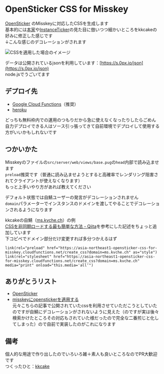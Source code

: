 # OpenSticker CSS for Misskey
[OpenSticker](https://opensticker.0px.io/) のMisskeyに対応したCSSを生成します  
基本的には[本家](https://opensticker.0px.io/)や[InstanceTicker](https://miy.pw/)の見た目に倣いつつ細かいところをkkcakeの好みに修正した感じです  
↓こんな感じのデコレーションがされます

![CSSを適用した場合のイメージ](<https://d1rv60vthn4ial.cloudfront.net/misskey/59737395-1ce1-47b0-a70b-2165b0ecb74d.png>
)

データは公開されているjsonを利用しています：[https://s.0px.io/json](https://s.0px.io/json)  
node.jsでうごいてます

## デプロイ先
- [Google Cloud Functions](https://asia-northeast1-opensticker-css-for-misskey.cloudfunctions.net/create_css)（推奨）
- [heroku](https://opensticker-css-misskey.herokuapp.com/style.css)  

どっちも無料枠内での運用のつもりだから急に使えなくなったりしたらごめん  
自力デプロイできる人はソース引っ張ってきて自前環境でデプロイして使用する方がいいかもしれないです

## つかいかた
Misskeyのファイルの`src/server/web/views/base.pug`の`head`内部で読み込ませます  
`preload`推奨です（普通に読み込ませようとすると高確率でレンダリング阻害されてクライアントが使えなくなります）  
もっと上手いやり方があれば教えてください

デフォルト状態では自鯖ユーザーの発言がデコレーションされません  
`domain`パラメーターでインスタンスのドメインを渡してやることでデコレーションされるようになります  

kkcakeの自鯖（[ms.kvche.ch](https://ms.kvche.ch)）の例  
[CSSを非同期ロードする最も簡単な方法 - Qiita](https://qiita.com/rana_kualu/items/95a7adf8420ea2b9f657)を参考にした記述をちょっと追加しています  
下コピペでドメイン部分だけ変更すれば多分つかえるはず  

```pug
link(rel="preload" href="https://asia-northeast1-opensticker-css-for-misskey.cloudfunctions.net/create_css?domain=ms.kvche.ch" as="style")
link(rel="stylesheet" href="https://asia-northeast1-opensticker-css-for-misskey.cloudfunctions.net/create_css?domain=ms.kvche.ch" media="print" onload="this.media='all'")
```

## ありがとうリスト
- [OpenSticker](https://opensticker.0px.io/)  
- [misskeyにopenstickerを適用する](https://www.kaias1jp.com/entry/2020/09/22/105034)  
元々こちらの記事で公開されていたcssを利用させていただこうとしていたのですが自鯖にデコレーションがされないように見えた（のですが実は後々検索かけたところその対応もされていた様だったので完全な二番煎じと化してしまった）ので自前で実装したのがこれになります

## 備考

個人的な用途で作り出したのでいろいろ雑＋素人も良いところなのでPR大歓迎です  
つくったひと：[kkcake](https://ms.kvche.ch/@kkcake)